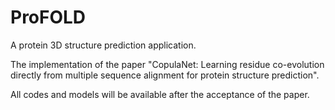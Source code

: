# ProFOLD
A protein 3D structure prediction application.

The implementation of the paper "CopulaNet: Learning residue co-evolution directly from multiple sequence alignment for protein structure prediction".

All codes and models will be available after the acceptance of the paper.
